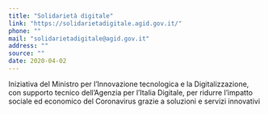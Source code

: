 ```yaml
---
title: "Solidarietà digitale"
link: "https://solidarietadigitale.agid.gov.it/"
phone: ""
mail: "solidarietadigitale@agid.gov.it"
address: ""
source: ""
date: 2020-04-02
---
```


Iniziativa del Ministro per l’Innovazione tecnologica e la Digitalizzazione, con supporto tecnico dell’Agenzia per l’Italia Digitale, per ridurre l’impatto sociale ed economico del Coronavirus grazie a soluzioni e servizi innovativi
